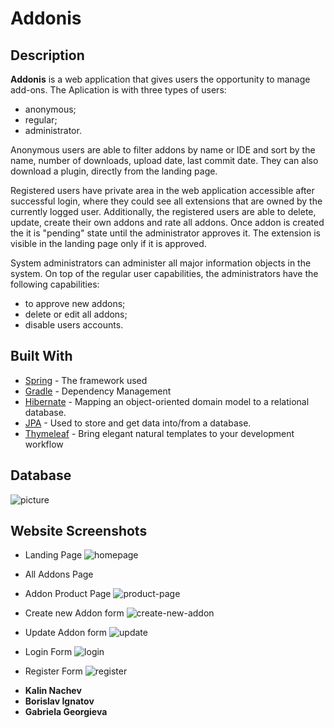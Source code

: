 # Addonis

## Description
**Addonis** is a web application that gives users the opportunity to manage add-ons. The Aplication is with three types of users: 
- anonymous;
- regular;
- administrator.

Anonymous users are able to filter addons by name or IDE and sort by the name, number of downloads, upload date, last commit date. They can also download a plugin, directly from the landing page.

Registered users have private area in the web application accessible after successful login, where they could see all extensions that are owned by the currently logged user. Additionally, the registered users are able to delete, update, create their own addons and rate all addons. Once addon is created the it is "pending" state until the administrator approves it. The extension is visible in the landing page only if it is approved.

System administrators can administer all major information objects in the system. On top of the regular user capabilities, the administrators have the following capabilities: 
- to approve new addons;
- delete or edit all addons;
- disable users accounts.


## Built With

* [Spring](https://spring.io/) - The framework used
* [Gradle](https://gradle.org/) - Dependency Management
* [Hibernate](http://hibernate.org/) - Mapping an object-oriented domain model to a relational database.
* [JPA](https://spring.io/projects/spring-data-jpa) - Used to store and get data into/from a database.
* [Thymeleaf](https://www.thymeleaf.org/) - Bring elegant natural templates to your development workflow


## Database
![picture](img/datebase.png)

Website Screenshots
---

- Landing Page 
![homepage](img/home.png)

- All Addons Page
<!-- ![addons](/src/main/resources/static/screens/all-addons.png) -->

- Addon Product Page
![product-page](img/addon-details.png)

- Create new Addon form
![create-new-addon](img/create.png)

- Update Addon form
![update](img/update.png)


- Login Form
![login](img/login.png)

- Register Form
![register](img/register.png)


* **Kalin Nachev** 
* **Borislav Ignatov**
* **Gabriela Georgieva**


